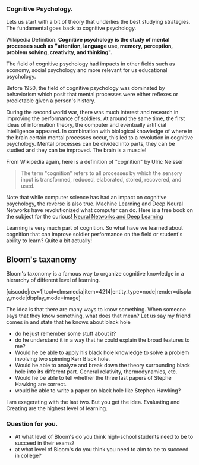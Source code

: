 ### Cognitive Psychology. 

Lets us start with a bit of theory that underlies the best studying strategies. The fundamental goes back to cognitive psychology.

Wikipedia Definition: **Cognitive psychology is the study of mental processes such as "attention, language use, memory, perception, problem solving, creativity, and thinking".**

The field of cognitive psychology had impacts in other fields such as economy, social psychology and more relevant for us educational psychology. 

Before 1950, the field of cognitive psychology was dominated by behaviorism which posit that mental processes were either reflexes or predictable given a person's history. 

During the second world war, there was much interest and research in improving the performance of soldiers. At around the same time, the first ideas of information theory, the computer and eventually artificial intelligence appeared. In combination with biological knowledge of where in the brain certain mental processes occur, this led to a revolution in cognitive psychology. Mental processes can be divided into parts, they can be studied and they can be improved. The brain is a muscle! 

From Wikipedia again, here is a definition of "cognition" by Ulric Neisser

> The term "cognition" refers to all processes by which the sensory input is transformed, reduced, elaborated, stored, recovered, and used.


Note that while computer science has had an impact on cognitive psychology, the reverse is also true. Machine Learning and Deep Neural Networks have revolutionized what computer can do. Here is a free book on the subject for the curious!<a target = "_blank" href="http://neuralnetworksanddeeplearning.com/index.html"> Neural Networks and Deep Learning</a> 

Learning is very much part of cognition. So what have we learned about cognition that can improve soldier performance on the field or student's ability to learn? Quite a bit actually!

## Bloom's taxanomy 

Bloom's taxonomy is a famous way to organize cognitive knowledge in a hierarchy of different level of learning. 

[ciscode|rev=1|tool=elmsmedia|item=4214|entity_type=node|render=display_mode|display_mode=image] 

The idea is that there are many ways to know something. When someone says that they know something, what does that mean? Let us say my friend comes in and state that he knows about black hole

* do he just remember some stuff about it?
* do he understand it in a way that he could explain the broad features to me?
* Would he be able to apply his black hole knowledge to solve a problem involving two spinning Kerr Black hole.
* Would he able to analyze and break down the theory surrounding black hole into its different part. General relativity, thermodynamics, etc. 
* Would he be able to tell whether the three last papers of Stephe Hawking are correct. 
* would he able to write a paper on black hole like Stephen Hawking?

<lrndesign-sidenote label="Instructor Note" icon="bookmark" bg-color="#c2e5f2">
I am exagerating with the last two. But you get the idea. Evaluating and Creating are the highest level of learning. 
</lrndesign-sidenote>


### Question for you. 

* At what level of Bloom's do you think high-school students need to be to succeed in their exams?
* at what level of Bloom's do you think you need to aim to be to succeed in college?



